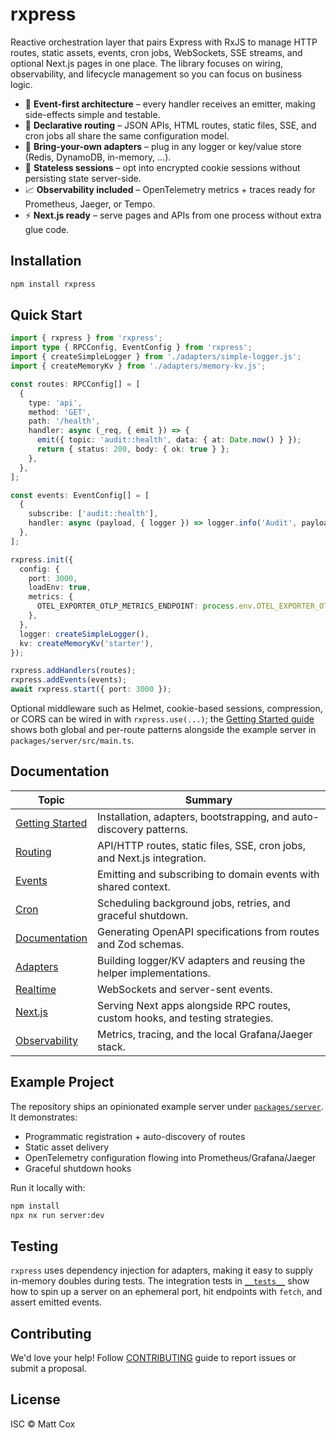 # rxpress

Reactive orchestration layer that pairs Express with RxJS to manage HTTP routes, static assets, events, cron jobs, WebSockets, SSE streams, and optional Next.js pages in one place. The library focuses on wiring, observability, and lifecycle management so you can focus on business logic.

- 🚀 **Event-first architecture** – every handler receives an emitter, making side-effects simple and testable.
- 🧭 **Declarative routing** – JSON APIs, HTML routes, static files, SSE, and cron jobs all share the same configuration model.
- 🔌 **Bring-your-own adapters** – plug in any logger or key/value store (Redis, DynamoDB, in-memory, …).
- 🍪 **Stateless sessions** – opt into encrypted cookie sessions without persisting state server-side.
- 📈 **Observability included** – OpenTelemetry metrics + traces ready for Prometheus, Jaeger, or Tempo.
- ⚡ **Next.js ready** – serve pages and APIs from one process without extra glue code.

## Installation

```bash
npm install rxpress
```

## Quick Start

```ts
import { rxpress } from 'rxpress';
import type { RPCConfig, EventConfig } from 'rxpress';
import { createSimpleLogger } from './adapters/simple-logger.js';
import { createMemoryKv } from './adapters/memory-kv.js';

const routes: RPCConfig[] = [
  {
    type: 'api',
    method: 'GET',
    path: '/health',
    handler: async (_req, { emit }) => {
      emit({ topic: 'audit::health', data: { at: Date.now() } });
      return { status: 200, body: { ok: true } };
    },
  },
];

const events: EventConfig[] = [
  {
    subscribe: ['audit::health'],
    handler: async (payload, { logger }) => logger.info('Audit', payload as object),
  },
];

rxpress.init({
  config: {
    port: 3000,
    loadEnv: true,
    metrics: {
      OTEL_EXPORTER_OTLP_METRICS_ENDPOINT: process.env.OTEL_EXPORTER_OTLP_METRICS_ENDPOINT,
    },
  },
  logger: createSimpleLogger(),
  kv: createMemoryKv('starter'),
});

rxpress.addHandlers(routes);
rxpress.addEvents(events);
await rxpress.start({ port: 3000 });
```

Optional middleware such as Helmet, cookie-based sessions, compression, or CORS can be wired in with `rxpress.use(...)`; the [Getting Started guide](./docs/getting-started.md) shows both global and per-route patterns alongside the example server in `packages/server/src/main.ts`.

## Documentation

| Topic                                        | Summary                                                                       |
| -------------------------------------------- | ----------------------------------------------------------------------------- |
| [Getting Started](./docs/getting-started.md) | Installation, adapters, bootstrapping, and auto-discovery patterns.           |
| [Routing](./docs/routing.md)                 | API/HTTP routes, static files, SSE, cron jobs, and Next.js integration.       |
| [Events](./docs/events.md)                   | Emitting and subscribing to domain events with shared context.                |
| [Cron](./docs/cron.md)                       | Scheduling background jobs, retries, and graceful shutdown.                   |
| [Documentation](./docs/documentation.md)     | Generating OpenAPI specifications from routes and Zod schemas.                |
| [Adapters](./docs/adapters.md)               | Building logger/KV adapters and reusing the helper implementations.           |
| [Realtime](./docs/realtime.md)               | WebSockets and server-sent events.                                            |
| [Next.js](./docs/nextjs.md)                  | Serving Next apps alongside RPC routes, custom hooks, and testing strategies. |
| [Observability](./docs/observability.md)     | Metrics, tracing, and the local Grafana/Jaeger stack.                         |

## Example Project

The repository ships an opinionated example server under [`packages/server`](../server). It demonstrates:

- Programmatic registration + auto-discovery of routes
- Static asset delivery
- OpenTelemetry configuration flowing into Prometheus/Grafana/Jaeger
- Graceful shutdown hooks

Run it locally with:

```bash
npm install
npx nx run server:dev
```

## Testing

`rxpress` uses dependency injection for adapters, making it easy to supply in-memory doubles during tests. The integration tests in [`__tests__`](./__tests__) show how to spin up a server on an ephemeral port, hit endpoints with `fetch`, and assert emitted events.

## Contributing

We'd love your help! Follow [CONTRIBUTING](CONTRIBUTING.md) guide to report issues or submit a proposal.

## License

ISC © Matt Cox
